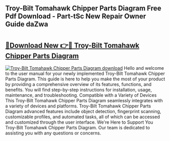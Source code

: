 ## Troy-Bilt Tomahawk Chipper Parts Diagram Free Pdf Download - Part-tSc New Repair Owner Guide daZwa

# <h2><a href="http://dfku8t.blite.top/?on=Troy-Bilt+Tomahawk+Chipper+Parts+Diagram">🔗Download New 👉🔴 Troy-Bilt Tomahawk Chipper Parts Diagram</a></h2>

[![Troy-Bilt Tomahawk Chipper Parts Diagram download](https://i.imgur.com/lujVjoI.png)](http://dfku8t.blite.top/?on=Troy-Bilt+Tomahawk+Chipper+Parts+Diagram)
Hello and welcome to the user manual for your newly implemented Troy-Bilt Tomahawk Chipper Parts Diagram. This guide is here to help you make the most of your product by providing a comprehensive overview of its features, functions, and benefits. You will find step-by-step instructions for installation, usage, maintenance, and troubleshooting. Compatible with a Variety of Devices This Troy-Bilt Tomahawk Chipper Parts Diagram seamlessly integrates with a variety of devices and platforms. Troy-Bilt Tomahawk Chipper Parts Diagram advanced features include object detection, fingerprint scanning, customizable profiles, and automated tasks, all of which can be accessed and customized through the user interface. We're Here to Support You Troy-Bilt Tomahawk Chipper Parts Diagram. Our team is dedicated to assisting you with any questions or concerns.
